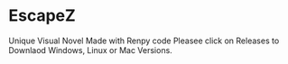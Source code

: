 # EscapeZ
Unique Visual Novel Made with Renpy code
Pleasee click on Releases to Downlaod Windows, Linux or Mac Versions.
